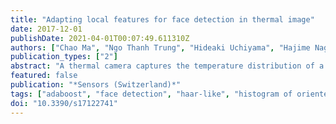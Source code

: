 ```yaml
---
title: "Adapting local features for face detection in thermal image"
date: 2017-12-01
publishDate: 2021-04-01T00:07:49.611310Z
authors: ["Chao Ma", "Ngo Thanh Trung", "Hideaki Uchiyama", "Hajime Nagahara", "Atsushi Shimada", "Rin Ichiro Taniguchi"]
publication_types: ["2"]
abstract: "A thermal camera captures the temperature distribution of a scene as a thermal image. In thermal images, facial appearances of different people under different lighting conditions are similar. This is because facial temperature distribution is generally constant and not affected by lighting condition. This similarity in face appearances is advantageous for face detection. To detect faces in thermal images, cascade classifiers with Haar-like features are generally used. However, there are few studies exploring the local features for face detection in thermal images. In this paper, we introduce two approaches relying on local features for face detection in thermal images. First, we create new feature types by extending Multi-Block LBP. We consider a margin around the reference and the generally constant distribution of facial temperature. In this way, we make the features more robust to image noise and more effective for face detection in thermal images. Second, we propose an AdaBoost-based training method to get cascade classifiers with multiple types of local features. These feature types have different advantages. In this way we enhance the description power of local features. We did a hold-out validation experiment and a field experiment. In the hold-out validation experiment, we captured a dataset from 20 participants, comprising 14 males and 6 females. For each participant, we captured 420 images with 10 variations in camera distance, 21 poses, and 2 appearances (participant with/without glasses). We compared the performance of cascade classifiers trained by different sets of the features. The experiment results showed that the proposed approaches effectively improve the performance of face detection in thermal images. In the field experiment, we compared the face detection performance in realistic scenes using thermal and RGB images, and gave discussion based on the results."
featured: false
publication: "*Sensors (Switzerland)*"
tags: ["adaboost", "face detection", "haar-like", "histogram of oriented gradient", "local binary pattern", "local ternary pattern", "mixed features", "thermal image"]
doi: "10.3390/s17122741"
---
```


